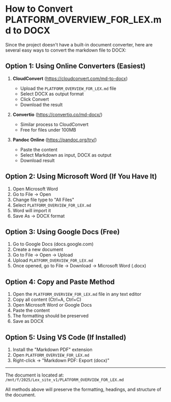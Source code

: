 # How to Convert PLATFORM_OVERVIEW_FOR_LEX.md to DOCX

Since the project doesn't have a built-in document converter, here are several easy ways to convert the markdown file to DOCX:

## Option 1: Using Online Converters (Easiest)

1. **CloudConvert** (https://cloudconvert.com/md-to-docx)
   - Upload the `PLATFORM_OVERVIEW_FOR_LEX.md` file
   - Select DOCX as output format
   - Click Convert
   - Download the result

2. **Convertio** (https://convertio.co/md-docx/)
   - Similar process to CloudConvert
   - Free for files under 100MB

3. **Pandoc Online** (https://pandoc.org/try/)
   - Paste the content
   - Select Markdown as input, DOCX as output
   - Download result

## Option 2: Using Microsoft Word (If You Have It)

1. Open Microsoft Word
2. Go to File → Open
3. Change file type to "All Files"
4. Select `PLATFORM_OVERVIEW_FOR_LEX.md`
5. Word will import it
6. Save As → DOCX format

## Option 3: Using Google Docs (Free)

1. Go to Google Docs (docs.google.com)
2. Create a new document
3. Go to File → Open → Upload
4. Upload `PLATFORM_OVERVIEW_FOR_LEX.md`
5. Once opened, go to File → Download → Microsoft Word (.docx)

## Option 4: Copy and Paste Method

1. Open the `PLATFORM_OVERVIEW_FOR_LEX.md` file in any text editor
2. Copy all content (Ctrl+A, Ctrl+C)
3. Open Microsoft Word or Google Docs
4. Paste the content
5. The formatting should be preserved
6. Save as DOCX

## Option 5: Using VS Code (If Installed)

1. Install the "Markdown PDF" extension
2. Open `PLATFORM_OVERVIEW_FOR_LEX.md`
3. Right-click → "Markdown PDF: Export (docx)"

---

The document is located at: `/mnt/f/2025/Lex_site_v1/PLATFORM_OVERVIEW_FOR_LEX.md`

All methods above will preserve the formatting, headings, and structure of the document.